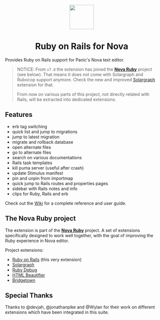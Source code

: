 <p align="center">
  <img src="https://raw.githubusercontent.com/nova-ruby/rails/main/misc/extension.png" width="80" height="80">
</p>
<h1 align="center">Ruby on Rails for Nova</h1>

Provides Ruby on Rails support for Panic's Nova text editor.

> NOTICE: From `v7.0` the extension has joined the [**Nova Ruby**](https://github.com/nova-ruby) project (see below).
> That means it does not come with Solargraph and Rubocop support anymore.
> Check the new and improved [Solargraph](nova://extension/?id=com.tommasonegri.solargraph&name=Solargraph) extension for that.
>
> From now on various parts of this project, not directly related with Rails, will be extracted into dedicated extensions.

## Features

- erb tag switching
- quick list and jump to migrations
- jump to latest migration
- migrate and rollback database
- open alternate files
- go to alternate files
- search on various documentations
- Rails task templates
- kill puma server (useful after crash)
- update Stimulus manifest
- pin and unpin from importmap
- quick jump to Rails routes and properties pages
- sidebar with Rails notes and info
- clips for Ruby, Rails and erb

Check out the [Wiki](https://github.com/nova-ruby/rails/wiki) for a complete reference and user guide.

## The Nova Ruby project

The extension is part of the [**Nova Ruby**](https://github.com/nova-ruby) project.
A set of extensions specifically designed to work well together, with the goal of improving the Ruby experience in Nova editor.

Project extensions:

- [Ruby on Rails](nova://extension/?id=com.tommasonegri.Rails&name=Ruby%20on%20Rails) (this very extension)
- [Solargraph](nova://extension/?id=com.tommasonegri.solargraph&name=Solargraph)
- [Ruby Debug](nova://extension/?id=com.tommasonegri.rdbg&name=Ruby%20Debug)
- [HTML Beautifier](nova://extension/?id=com.tommasonegri.htmlbeautifier&name=HTML%20Beautifier)
- [Bridgetown](nova://extension/?id=com.tommasonegri.bridgetown&name=Bridgetown)

## Special Thanks

Thanks to @devjah, @jonathanpike and @Wylan for their work on different extensions which have been integrated in this suite.
